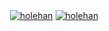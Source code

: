 <p>&nbsp;<a href="https://github.com/holehan#gh-dark-mode-only" target="_blank"><img align="center" src="https://github-readme-stats.vercel.app/api?username=holehan&count_private=true&show_icons=true&theme=nightowl#gh-dark-mode-only" alt="holehan" /></a>
<a href="https://github.com/holehan#gh-light-mode-only" target="_blank"><img align="center" src="https://github-readme-stats.vercel.app/api?username=holehan&count_private=true&show_icons=true&theme=vue#gh-light-mode-only" alt="holehan" /></a>
</p>
